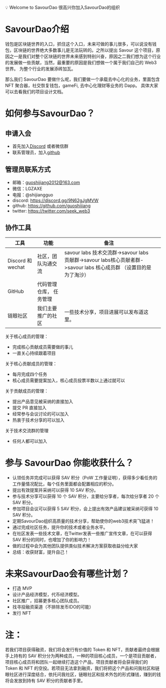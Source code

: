 <aside>
💡 Welcome to SavourDao
很高兴你加入SavourDao的组织

</aside>

# SavourDao介绍

钱包是区块链世界的入口，抓住这个入口，未来可做的事儿很多，可以说没有钱包，区块链的世界绝大多数事儿是无法玩转的。之所以提出 Savour 这个项目，原因之一是我们对整个区块链的世界未来感到特别兴奋，原因之二我们想为这个行业的发展做一些贡献，当然，最重要的原因是我们想做一个属于我们自己的 Web3 世界。 为整个行业的发展添砖加瓦。

那么我们 SavourDao 要做什么呢，我们要做一个承载去中心化的业务，里面包含 NFT 聚合器，社交恢复钱包，gameFi,  去中心化理财等业务的 Dapp。 具体大家可以去看我们的项目设计文档。

# 如何参与SavourDao？

## 申请入会

- 首先加入[Discord](https://discord.gg/JsCEwf6V) 或者微信群
- 联系管理员，加入[github](https://github.com/SavourDao)

## 管理员联系方式

- 邮箱：guoshijiang2012@163.com
- 微信：LGZAXE
- 电报：@shijiangguo
- discord: https://discord.gg/9N62gJgMVW
- github: https://github.com/guoshijiang
- twitter: https://twitter.com/seek_web3
## 协作工具

| 工具 | 功能 | 备注 |  |
| --- | --- | --- | --- |
| Discord 和 wechat| 社区，团队沟通交流 | savour labs 技术交流群->savour labs 贡献群->savour labs核心贡献者群->savour labs 核心成员群 （设置目的是为了淘沙） |  |
| GitHub | 代码管理仓库， 任务管理 |  |  |
| 链眼社区 | 我们主要推广的社区 | 一些技术分享，项目进展可以发布道这里。 |  |

关于核心成员的管理：
- 完成核心贡献成员需要做的事儿
- 一直关心持续跟着项目

关于核心贡献成员的管理：
- 每月完成四个任务
- 核心成员需要提案加入，核心成员投票半数以上通过就可以

关于贡献成员的管理：
- 提出产品意见被采纳的直接加入
- 提交 PR 直接加入
- 经常参与会议讨论的可以加入
- 热衷于技术分享的可以加入

关于技术交流群的管理
- 任何人都可以加入

# 参与 SavourDao 你能收获什么？

- 认领任务并完成可以获得 SAV 积分（PoW 工作量证明），获得多少看任务的工作量情况配比，每个任务里面都会配置相应的积分。
- 提出有效提案并采纳可以获得 10 SAV 积分。
- 参与技术分享可以获得 10 个 SAV 积分，主要给分享者，每次给分享者 20 个 SAV 积分。
- 参加项目会议可以获得 5 SAV 积分，会上提出有效产品建议被采纳可获得 10 SAV 积分。
- 定期SavourDao组织高质量的技术分享，帮助使你的web3技术突飞猛进！
- 通过完成社区任务，提升你的技术或者业务水平。
- 在社区发表一些技术文章，在Twitter发表一些推广宣传文章，在可以获得 SAV 积分的同时，也增加了你的影响力！
- 做的过程中会为其他团队提供类似技术解决方案获取收益分给大家
- 总结：收获财富，提升自己！


# 未来SavourDao会有哪些计划？

- 打造 MVP
- 设计产品经济模型，代币经济模型。
- 社区推广，招募更多核心团队成员。
- 找寻投融资渠道（不排除发币IDO的可能）
- 发行 NFT 


# 注：

若我们项目获得融资，我们将会发行有价值的 Token 和 NFT，贡献者最终会根据手上持有的 SAV 积分分为两种成员，一种的项目核心成员，一个是项目贡献者，项目核心成员将和团队一起继续打造这个产品，项目贡献者将会获得我们的 Token 和 NFT 的空投。若项目无法拿到融资，我们将把这个产品和问我社区和链眼社区进行深度结合，依托问我社区，链眼社区和技术外包的形式赚钱，赚到的钱将会发放到持有 SAV 积分的贡献者手里。



